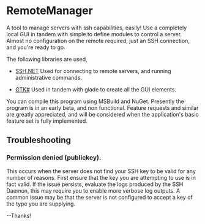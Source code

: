 # RemoteManager
A tool to manage servers with ssh capabilities, easily! Use a completely local GUI in tandem with simple to define modules to control a server. Almost no configuration on the remote required, just an SSH connection, and you're ready to go.

The following libraries are used,
 - [SSH.NET](https://github.com/sshnet/SSH.NET)
Used for connecting to remote servers, and running administrative commands.

 - [GTK#](https://github.com/GtkSharp/GtkSharp)
Used in tandem with glade to create all the GUI elements.

You can compile this program using MSBuild and NuGet. Presently the program is in an early beta, and non functional. Feature requests and similar are greatly appreciated, and will be considered when the application's basic feature set is fully implemented.

## Troubleshooting
### Permission denied (publickey).
This occurs when the server does not find your SSH key to be valid for any number of reasons.
First ensure that the key you are attempting to use is in fact valid. If the issue persists,
evaluate the logs produced by the SSH Daemon, this may require you to enable more verbose log outputs.
A common issue may be that the server is not configured to accept a key of the type you are supplying.

--Thanks!
